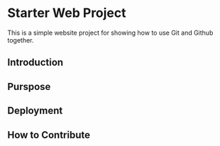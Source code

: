 # Starter Web Project

This is a simple website project for showing how to use Git and Github together.

## Introduction

## Purspose

## Deployment

## How to Contribute